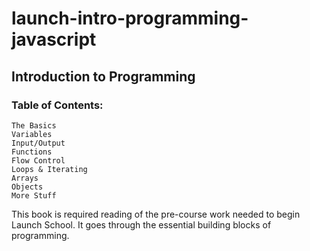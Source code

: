 # launch-intro-programming-javascript

## Introduction to Programming

### Table of Contents:

    The Basics
    Variables
    Input/Output
    Functions
    Flow Control
    Loops & Iterating
    Arrays
    Objects
    More Stuff

This book is required reading of the pre-course work needed to begin Launch School. It goes through the essential building blocks of programming.
